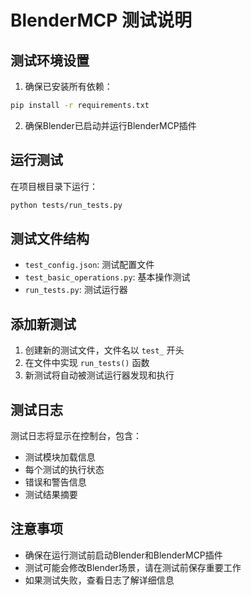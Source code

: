 # BlenderMCP 测试说明

## 测试环境设置

1. 确保已安装所有依赖：
```bash
pip install -r requirements.txt
```

2. 确保Blender已启动并运行BlenderMCP插件

## 运行测试

在项目根目录下运行：

```bash
python tests/run_tests.py
```

## 测试文件结构

- `test_config.json`: 测试配置文件
- `test_basic_operations.py`: 基本操作测试
- `run_tests.py`: 测试运行器

## 添加新测试

1. 创建新的测试文件，文件名以 `test_` 开头
2. 在文件中实现 `run_tests()` 函数
3. 新测试将自动被测试运行器发现和执行

## 测试日志

测试日志将显示在控制台，包含：
- 测试模块加载信息
- 每个测试的执行状态
- 错误和警告信息
- 测试结果摘要

## 注意事项

- 确保在运行测试前启动Blender和BlenderMCP插件
- 测试可能会修改Blender场景，请在测试前保存重要工作
- 如果测试失败，查看日志了解详细信息 
